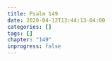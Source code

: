 ```yaml
---
title: Psalm 149
date: 2020-04-12T12:44:13-04:00
categories: []
tags: []
chapter: "149"
inprogress: false
---
```


